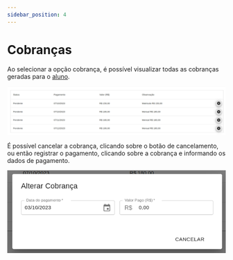 ```yaml
---
sidebar_position: 4
---
```


# Cobranças

Ao selecionar a opção cobrança, é possível visualizar todas as cobranças geradas para o [aluno](./Alunos).

![Alt text](lista-cobrancas.png)

É possível cancelar a cobrança, clicando sobre o botão de cancelamento, ou então registrar o pagamento, clicando sobre a cobrança e informando os dados de pagamento.

![Alt text](dados-pagamento.png)